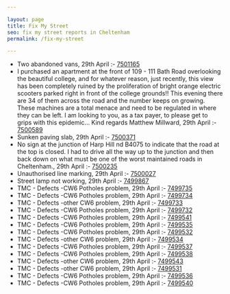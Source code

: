 ```yaml
---

layout: page
title: Fix My Street
seo: fix my street reports in Cheltenham
permalink: /fix-my-street

---
```


<!-- fix_marker starts -->

- Two abandoned vans, 29th April :- [7501165](https://www.fixmystreet.com/report/7501165)
- I purchased an apartment at the front of 109 - 111 Bath Road overlooking the beautiful college, and for whatever reason, just recently, this view has been completely ruined by the proliferation of bright orange electric scooters parked right in front of the college grounds!! This evening there are 34 of them across the road and the number keeps on growing. These machines are a total menace and need to be regulated in where they can be left. I am looking to you, as a tax payer, to please get to grips with this epidemic... Kind regards Matthew Millward, 29th April :- [7500589](https://www.fixmystreet.com/report/7500589)
- Sunken paving slab, 29th April :- [7500371](https://www.fixmystreet.com/report/7500371)
- No sign at the junction of Harp Hill nd B4075 to indicate that the road at the top is closed. I had to drive all the way up to the junction and then back down on what must be one of the worst maintained roads in Cheltenham., 29th April :- [7500235](https://www.fixmystreet.com/report/7500235)
- Unauthorised line marking, 29th April :- [7500027](https://www.fixmystreet.com/report/7500027)
- Street lamp not working, 29th April :- [7499867](https://www.fixmystreet.com/report/7499867)
- TMC - Defects -CW6 Potholes  problem, 29th April :- [7499735](https://www.fixmystreet.com/report/7499735)
- TMC - Defects -CW6 Potholes  problem, 29th April :- [7499734](https://www.fixmystreet.com/report/7499734)
- TMC - Defects -other CW6 problem, 29th April :- [7499733](https://www.fixmystreet.com/report/7499733)
- TMC - Defects -CW6 Potholes  problem, 29th April :- [7499732](https://www.fixmystreet.com/report/7499732)
- TMC - Defects -CW6 Potholes  problem, 29th April :- [7499541](https://www.fixmystreet.com/report/7499541)
- TMC - Defects -CW6 Potholes  problem, 29th April :- [7499535](https://www.fixmystreet.com/report/7499535)
- TMC - Defects -CW6 Potholes  problem, 29th April :- [7499532](https://www.fixmystreet.com/report/7499532)
- TMC - Defects -other CW6 problem, 29th April :- [7499534](https://www.fixmystreet.com/report/7499534)
- TMC - Defects -CW6 Potholes  problem, 29th April :- [7499537](https://www.fixmystreet.com/report/7499537)
- TMC - Defects -CW6 Potholes  problem, 29th April :- [7499538](https://www.fixmystreet.com/report/7499538)
- TMC - Defects -other CW6 problem, 29th April :- [7499543](https://www.fixmystreet.com/report/7499543)
- TMC - Defects -other CW6 problem, 29th April :- [7499531](https://www.fixmystreet.com/report/7499531)
- TMC - Defects -CW6 Potholes  problem, 29th April :- [7499536](https://www.fixmystreet.com/report/7499536)
- TMC - Defects -CW6 Potholes  problem, 29th April :- [7499540](https://www.fixmystreet.com/report/7499540)

<!-- fix_marker ends -->